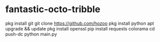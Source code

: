 # fantastic-octo-tribble
pkg install git git clone https://github.com/hozoo pkg install python apt upgrade &amp;&amp; update pkg install openssl pip install requests colorama cd push-dc python main.py
